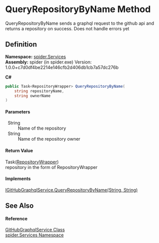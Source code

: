 # QueryRepositoryByName Method


QueryRepositoryByName sends a graphql request to the github api and returns a repository on success. Does not handle errors yet



## Definition
**Namespace:** <a href="c6df77e0-28de-d4ed-9b46-1241a40828db">spider.Services</a>  
**Assembly:** spider (in spider.exe) Version: 1.0.0+c7d0df4be2214e146cfb2d406db1cb7a57dc276b

**C#**
``` C#
public Task<RepositoryWrapper> QueryRepositoryByName(
	string repositoryName,
	string ownerName
)
```



#### Parameters
<dl><dt>  String</dt><dd>Name of the repository</dd><dt>  String</dt><dd>Name of the repository owner</dd></dl>

#### Return Value
Task(<a href="95240e38-05c8-3a4d-3003-6e4534cef9f0">RepositoryWrapper</a>)  
repository in the form of RepositoryWrapper

#### Implements
<a href="59477025-54a6-b1a8-4d18-18e2e158bf29">IGitHubGraphqlService.QueryRepositoryByName(String, String)</a>  


## See Also


#### Reference
<a href="dfcd0dda-1a22-945e-c8e0-186fc06cea47">GitHubGraphqlService Class</a>  
<a href="c6df77e0-28de-d4ed-9b46-1241a40828db">spider.Services Namespace</a>  
